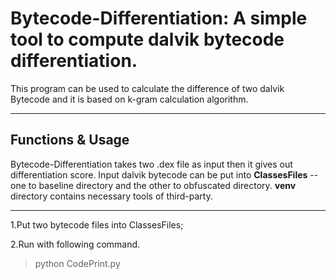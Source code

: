 # Bytecode-Differentiation: A simple tool to compute dalvik bytecode differentiation.
This program can be used to calculate the difference of two dalvik Bytecode and it is based on k-gram calculation algorithm.
***
## Functions & Usage

Bytecode-Differentiation takes two .dex file as input then it gives out differentiation score. Input dalvik bytecode can be put into **ClassesFiles** --one to baseline directory and the other to obfuscated directory. **venv** directory contains necessary tools of third-party.
***
1.Put two bytecode files into ClassesFiles;

2.Run with following command.
>python CodePrint.py


